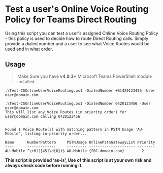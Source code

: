 # Test a user's Online Voice Routing Policy for Teams Direct Routing

Using this script you can test a user's assigned Online Voice Routing Policy - this policy is used to decide how to route Direct Routing calls. 
Simply provide a dialed number and a user to see what Voice Routes would be used and in what order.

## Usage

> Make Sure you have **v4.9.3+** Microsoft Teams PowerShell module installed.
> 
> 
```.\Test-CSOnlineUserVoiceRouting.ps1 -DialedNumber +61420123456 -User user@domain.com```
    
    .\Test-CSOnlineUserVoiceRouting.ps1 -DialedNumber 0420123456 -User user@domain.com
    This will list any Voice Routes (in priority order) for user@domain.com calling 0420123456

    
    Found 1 Voice Route(s) with matching pattern in PSTN Usage 'AU-Mobile', listing in priority order...

    Name      NumberPattern     PSTNUsage OnlinePstnGatewayList Priority
    ----      -------------     --------- --------------------- --------
    AU-Mobile ^\+61([45]\d{8})$ AU-Mobile {SBC.domain.com}        2



**This script is provided ‘as-is’, Use of this script is at your own risk and always check code before running it.**
